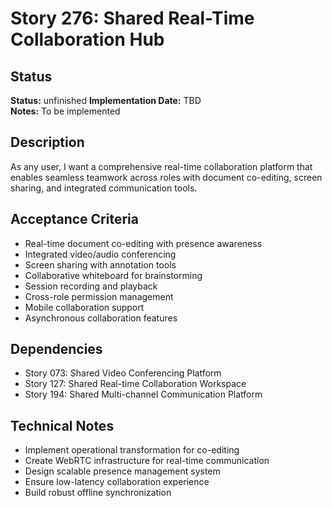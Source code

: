 # Story 276: Shared Real-Time Collaboration Hub

## Status
**Status:** unfinished
**Implementation Date:** TBD  
**Notes:** To be implemented

## Description
As any user, I want a comprehensive real-time collaboration platform that enables seamless teamwork across roles with document co-editing, screen sharing, and integrated communication tools.

## Acceptance Criteria
- Real-time document co-editing with presence awareness
- Integrated video/audio conferencing
- Screen sharing with annotation tools
- Collaborative whiteboard for brainstorming
- Session recording and playback
- Cross-role permission management
- Mobile collaboration support
- Asynchronous collaboration features

## Dependencies
- Story 073: Shared Video Conferencing Platform
- Story 127: Shared Real-time Collaboration Workspace
- Story 194: Shared Multi-channel Communication Platform

## Technical Notes
- Implement operational transformation for co-editing
- Create WebRTC infrastructure for real-time communication
- Design scalable presence management system
- Ensure low-latency collaboration experience
- Build robust offline synchronization
